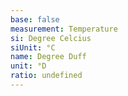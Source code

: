 ```yaml
---
base: false
measurement: Temperature
si: Degree Celcius
siUnit: °C
name: Degree Duff
unit: °D
ratio: undefined
---
```

